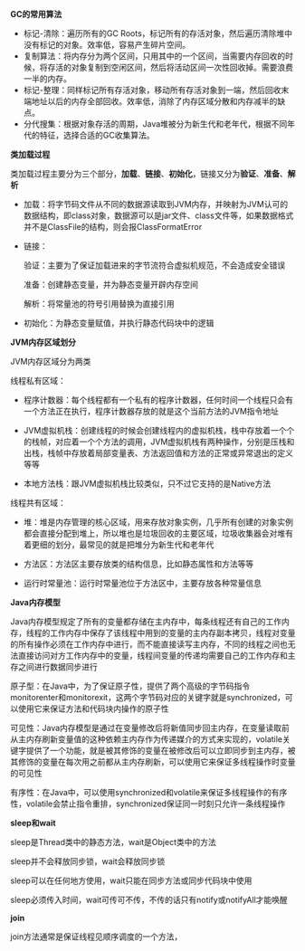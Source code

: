**GC的常用算法**

- 标记-清除：遍历所有的GC Roots，标记所有的存活对象，然后遍历清除堆中没有标记的对象。效率低，容易产生碎片空间。
- 复制算法：将内存分为两个区间，只用其中的一个区间，当需要内存回收的时候，将存活的对象复制到空闲区间，然后将活动区间一次性回收掉。需要浪费一半的内存。
- 标记-整理：同样标记所有存活对象，移动所有存活对象到一端，然后回收末端地址以后的内存全部回收。效率低，消除了内存区域分散和内存减半的缺点。
- 分代搜集：根据对象存活的周期，Java堆被分为新生代和老年代，根据不同年代的特征，选择合适的GC收集算法。

**类加载过程**

类加载过程主要分为三个部分，**加载**、**链接**、**初始化**，链接又分为**验证**、**准备**、**解析**

- 加载：将字节码文件从不同的数据源读取到JVM内存，并映射为JVM认可的数据结构，即class对象，数据源可以是jar文件、class文件等，如果数据格式并不是ClassFile的结构，则会报ClassFormatError

- 链接：

  验证：主要为了保证加载进来的字节流符合虚拟机规范，不会造成安全错误

  准备：创建静态变量，并为静态变量开辟内存空间

  解析：将常量池的符号引用替换为直接引用

- 初始化：为静态变量赋值，并执行静态代码块中的逻辑

**JVM内存区域划分**

JVM内存区域分为两类

线程私有区域：

- 程序计数器：每个线程都有一个私有的程序计数器，任何时间一个线程只会有一个方法正在执行，程序计数器存放的就是这个当前方法的JVM指令地址
- JVM虚拟机栈：创建线程的时候会创建线程内的虚拟机栈，栈中存放着一个个的栈帧，对应着一个个方法的调用，JVM虚拟机栈有两种操作，分别是压栈和出栈，栈帧中存放着局部变量表、方法返回值和方法的正常或异常退出的定义等等

- 本地方法栈：跟JVM虚拟机栈比较类似，只不过它支持的是Native方法

线程共有区域：

- 堆：堆是内存管理的核心区域，用来存放对象实例，几乎所有创建的对象实例都会直接分配到堆上，所以堆也是垃圾回收的主要区域，垃圾收集器会对堆有着更细的划分，最常见的就是把堆分为新生代和老年代

- 方法区：方法区主要存放类的结构信息，比如静态属性和方法等等

- 运行时常量池：运行时常量池位于方法区中，主要存放各种常量信息

**Java内存模型**

Java内存模型规定了所有的变量都存储在主内存中，每条线程还有自己的工作内存，线程的工作内存中保存了该线程中用到的变量的主内存副本拷贝，线程对变量的所有操作必须在工作内存中进行，而不能直接读写主内存，不同的线程之间也无法直接访问对方工作内存中的变量，线程间变量的传递均需要自己的工作内存和主存之间进行数据同步进行

原子型：在Java中，为了保证原子性，提供了两个高级的字节码指令monitorenter和monitorexit，这两个字节码对应的关键字就是synchronized，可以使用它来保证方法和代码块内操作的原子性

可见性：Java内存模型是通过在变量修改后将新值同步回主内存，在变量读取前从主内存刷新变量值的这种依赖主内存作为传递媒介的方式来实现的，volatile关键字提供了一个功能，就是被其修饰的变量在被修改后可以立即同步到主内存，被其修饰的变量在每次用之前都从主内存刷新，可以使用它来保证多线程操作时变量的可见性

有序性：在Java中，可以使用synchronized和volatile来保证多线程操作的有序性，volatile会禁止指令重排，synchronized保证同一时刻只允许一条线程操作

**sleep和wait**

sleep是Thread类中的静态方法，wait是Object类中的方法

sleep并不会释放同步锁，wait会释放同步锁

sleep可以在任何地方使用，wait只能在同步方法或同步代码块中使用

sleep必须传入时间，wait可传可不传，不传的话只有notify或notifyAll才能唤醒

**join**

join方法通常是保证线程见顺序调度的一个方法，





















